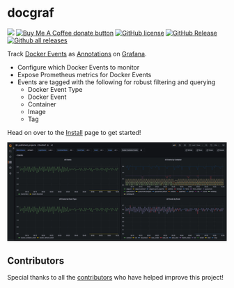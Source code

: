 # docgraf
[![](https://img.shields.io/static/v1?label=Sponsor&message=%E2%9D%A4&logo=GitHub&color=%23fe8e86)](https://github.com/sponsors/philosowaffle)
<span class="badge-buymeacoffee"><a href="https://www.buymeacoffee.com/philosowaffle" title="Donate to this project using Buy Me A Coffee"><img src="https://img.shields.io/badge/buy%20me%20a%20coffee-donate-yellow.svg" alt="Buy Me A Coffee donate button" /></a></span> [![GitHub license](https://img.shields.io/github/license/philosowaffle/docgraf.svg)](https://github.com/philosowaffle/docgraf/blob/master/LICENSE)
[![GitHub Release](https://img.shields.io/github/release/philosowaffle/docgraf.svg?style=flat)](https://github.com/philosowaffle/docgraf/releases)
[![Github all releases](https://img.shields.io/docker/pulls/philosowaffle/docgraf)](https://GitHub.com/philosowaffle/docgraf/releases/)

Track [Docker Events](https://docs.docker.com/engine/reference/commandline/events/) as [Annotations](https://grafana.com/docs/grafana/v9.0/dashboards/annotations/) on [Grafana](https://grafana.com/grafana/). 

* Configure which Docker Events to monitor
* Expose Prometheus metrics for Docker Events
* Events are tagged with the following for robust filtering and querying
	* Docker Event Type
	* Docker Event
	* Container
	* Image
	* Tag

Head on over to the [Install](https://philosowaffle.github.io/docgraf/) page to get started!

![DocGraf Demo](/images/docgraf_demo.gif?raw=true "DocGraf Demo")

## Contributors

Special thanks to all the [contributors](https://github.com/philosowaffle/docgraf/graphs/contributors) who have helped improve this project!
